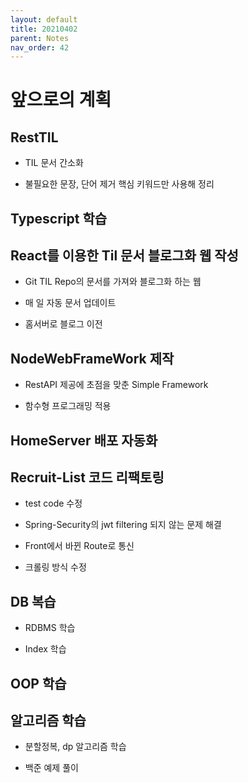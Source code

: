 ```yaml
---
layout: default
title: 20210402
parent: Notes
nav_order: 42
---
```


# 앞으로의 계획

## RestTIL

* TIL 문서 간소화

* 불필요한 문장, 단어 제거 핵심 키워드만 사용해 정리

## Typescript 학습

## React를 이용한 Til 문서 블로그화 웹 작성

* Git TIL Repo의 문서를 가져와 블로그화 하는 웹

* 매 일 자동 문서 업데이트

* 홈서버로 블로그 이전

## NodeWebFrameWork 제작

* RestAPI 제공에 초점을 맞춘 Simple Framework

* 함수형 프로그래밍 적용

## HomeServer 배포 자동화

## Recruit-List 코드 리팩토링

* test code 수정

* Spring-Security의 jwt filtering 되지 않는 문제 해결

* Front에서 바뀐 Route로 통신

* 크롤링 방식 수정

## DB 복습

* RDBMS 학습

* Index 학습

## OOP 학습

## 알고리즘 학습

* 분할정복, dp 알고리즘 학습 

* 백준 예제 풀이
